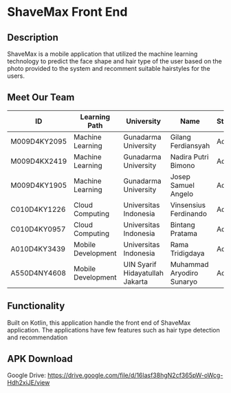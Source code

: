 
# ShaveMax Front End

## Description
ShaveMax is a mobile application that utilized the machine learning technology to predict the face shape and hair type of the user based on the photo provided to the system and recomment suitable hairstyles for the users.

## Meet Our Team
| ID             | Learning Path       | University                          | Name                       | Status |
|----------------|---------------------|-------------------------------------|----------------------------|--------|
| M009D4KY2095   | Machine Learning    | Gunadarma University                | Gilang Ferdiansyah         | Active |
| M009D4KX2419   | Machine Learning    | Gunadarma University                | Nadira Putri Bimono        | Active |
| M009D4KY1905   | Machine Learning    | Gunadarma University                | Josep Samuel Angelo        | Active |
| C010D4KY1226   | Cloud Computing     | Universitas Indonesia               | Vinsensius Ferdinando      | Active |
| C010D4KY0957   | Cloud Computing     | Universitas Indonesia               | Bintang Pratama            | Active |
| A010D4KY3439   | Mobile Development  | Universitas Indonesia               | Rama Tridigdaya            | Active |
| A550D4NY4608   | Mobile Development  | UIN Syarif Hidayatullah Jakarta     | Muhammad Aryodiro Sunaryo  | Active |


## Functionality
Built on Kotlin, this application handle the front end of ShaveMax application. The applications have few features such as hair type detection and recommendation

## APK Download
Google Drive: https://drive.google.com/file/d/16lasf38hgN2cf365pW-oWcg-Hdh2xiJE/view



